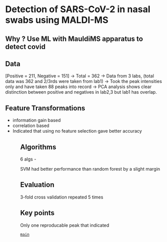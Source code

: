 # Detection of SARS-CoV-2 in nasal swabs using MALDI-MS


## Why ? Use ML with MauldiMS apparatus to detect covid

## Data
[Positive = 211, Negative = 151] -> Total = 362
-> Data from 3 labs, (total data was 362 and 2/3rds were taken from lab1)
-> Took the peak intensities only and have taken 88 peaks into record
-> PCA analysis shows clear distinction between positive and negatives in lab2,3 but lab1 has overlap. 



## Feature Transformations
<ul>
<li>information gain based</li>
<li>correlation based</li>
<li>Indicated that using no feature selection gave better accuracy</li>
<ul>



## Algorithms
6 algs -

SVM had better performance than random forest by a slight margin


## Evaluation
3-fold cross validation repeated 5 times



## Key points


Only one reproducable peak that indicated 


[`main`](../README.md)